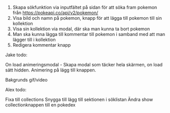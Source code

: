 1. Skapa sökfunktion via inputfältet på sidan för att söka fram pokemon från https://pokeapi.co/api/v2/pokemon/
2. Visa bild och namn på pokemon, knapp för att lägga till pokemon till sin kollektion
3. Visa sin kollektion via modal, där ska man kunna ta bort pokemon
4. Man ska kunna lägga till kommentar till pokemon i samband med att man lägger till i kollektion
5. Redigera kommentar knapp

Jake todo:

On load animeringsmodal - Skapa modal som täcker hela skärmen, on load sätt hidden.
Animering på lägg till knappen.

Bakgrunds gif/video

Alex todo:

Fixa till collections
Snygga till lägg till sektionen i söklistan
Ändra show collectionknappen till en pokedex
